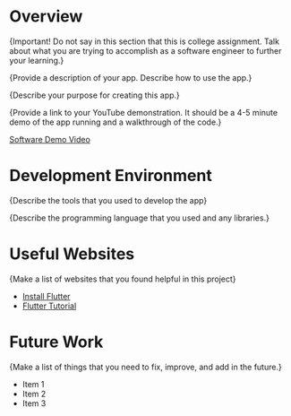 # Overview

{Important!  Do not say in this section that this is college assignment.  Talk about what you are trying to accomplish as a software engineer to further your learning.}

{Provide a description of your app.  Describe how to use the app.}

{Describe your purpose for creating this app.}

{Provide a link to your YouTube demonstration.  It should be a 4-5 minute demo of the app running and a walkthrough of the code.}

[Software Demo Video](http://youtube.link.goes.here)

# Development Environment

{Describe the tools that you used to develop the app}

{Describe the programming language that you used and any libraries.}

# Useful Websites

{Make a list of websites that you found helpful in this project}
* [Install Flutter](https://youtu.be/QG9bw4rWqrg?si=Ze7m3cZXDM5wJUTF)
* [Flutter Tutorial](https://youtu.be/3kaGC_DrUnw?si=6_p_9Z5IcHZ8cU1X)

# Future Work

{Make a list of things that you need to fix, improve, and add in the future.}
* Item 1
* Item 2
* Item 3